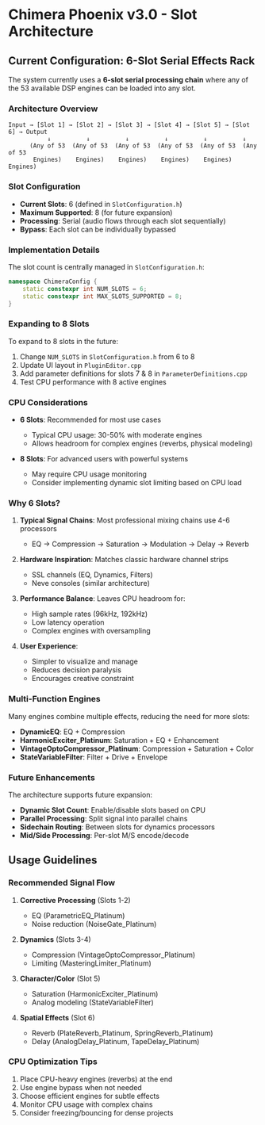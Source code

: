 # Chimera Phoenix v3.0 - Slot Architecture

## Current Configuration: 6-Slot Serial Effects Rack

The system currently uses a **6-slot serial processing chain** where any of the 53 available DSP engines can be loaded into any slot.

### Architecture Overview

```
Input → [Slot 1] → [Slot 2] → [Slot 3] → [Slot 4] → [Slot 5] → [Slot 6] → Output
           ↓          ↓          ↓          ↓          ↓          ↓
      (Any of 53  (Any of 53  (Any of 53  (Any of 53  (Any of 53  (Any of 53
       Engines)    Engines)    Engines)    Engines)    Engines)    Engines)
```

### Slot Configuration

- **Current Slots**: 6 (defined in `SlotConfiguration.h`)
- **Maximum Supported**: 8 (for future expansion)
- **Processing**: Serial (audio flows through each slot sequentially)
- **Bypass**: Each slot can be individually bypassed

### Implementation Details

The slot count is centrally managed in `SlotConfiguration.h`:

```cpp
namespace ChimeraConfig {
    static constexpr int NUM_SLOTS = 6;
    static constexpr int MAX_SLOTS_SUPPORTED = 8;
}
```

### Expanding to 8 Slots

To expand to 8 slots in the future:

1. Change `NUM_SLOTS` in `SlotConfiguration.h` from 6 to 8
2. Update UI layout in `PluginEditor.cpp`
3. Add parameter definitions for slots 7 & 8 in `ParameterDefinitions.cpp`
4. Test CPU performance with 8 active engines

### CPU Considerations

- **6 Slots**: Recommended for most use cases
  - Typical CPU usage: 30-50% with moderate engines
  - Allows headroom for complex engines (reverbs, physical modeling)
  
- **8 Slots**: For advanced users with powerful systems
  - May require CPU usage monitoring
  - Consider implementing dynamic slot limiting based on CPU load

### Why 6 Slots?

1. **Typical Signal Chains**: Most professional mixing chains use 4-6 processors
   - EQ → Compression → Saturation → Modulation → Delay → Reverb
   
2. **Hardware Inspiration**: Matches classic hardware channel strips
   - SSL channels (EQ, Dynamics, Filters)
   - Neve consoles (similar architecture)
   
3. **Performance Balance**: Leaves CPU headroom for:
   - High sample rates (96kHz, 192kHz)
   - Low latency operation
   - Complex engines with oversampling

4. **User Experience**: 
   - Simpler to visualize and manage
   - Reduces decision paralysis
   - Encourages creative constraint

### Multi-Function Engines

Many engines combine multiple effects, reducing the need for more slots:

- **DynamicEQ**: EQ + Compression
- **HarmonicExciter_Platinum**: Saturation + EQ + Enhancement
- **VintageOptoCompressor_Platinum**: Compression + Saturation + Color
- **StateVariableFilter**: Filter + Drive + Envelope

### Future Enhancements

The architecture supports future expansion:

- **Dynamic Slot Count**: Enable/disable slots based on CPU
- **Parallel Processing**: Split signal into parallel chains
- **Sidechain Routing**: Between slots for dynamics processors
- **Mid/Side Processing**: Per-slot M/S encode/decode

## Usage Guidelines

### Recommended Signal Flow

1. **Corrective Processing** (Slots 1-2)
   - EQ (ParametricEQ_Platinum)
   - Noise reduction (NoiseGate_Platinum)

2. **Dynamics** (Slots 3-4)
   - Compression (VintageOptoCompressor_Platinum)
   - Limiting (MasteringLimiter_Platinum)

3. **Character/Color** (Slot 5)
   - Saturation (HarmonicExciter_Platinum)
   - Analog modeling (StateVariableFilter)

4. **Spatial Effects** (Slot 6)
   - Reverb (PlateReverb_Platinum, SpringReverb_Platinum)
   - Delay (AnalogDelay_Platinum, TapeDelay_Platinum)

### CPU Optimization Tips

1. Place CPU-heavy engines (reverbs) at the end
2. Use engine bypass when not needed
3. Choose efficient engines for subtle effects
4. Monitor CPU usage with complex chains
5. Consider freezing/bouncing for dense projects